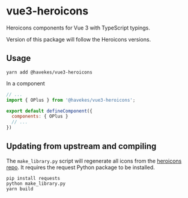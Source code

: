 # vue3-heroicons

Heroicons components for Vue 3 with TypeScript typings.

Version of this package will follow the Heroicons versions.

## Usage

```
yarn add @havekes/vue3-heroicons
```

In a component

```js
// ...
import { OPlus } from '@havekes/vue3-heroicons';

export default defineComponent({
  components: { OPlus }
  // ...
})
```

## Updating from upstream and compiling

The `make_library.py` script will regenerate all icons from the [heroicons repo](https://github.com/tailwindlabs/heroicons).
It requires the request Python package to be installed.

```
pip install requests
python make_library.py
yarn build
```